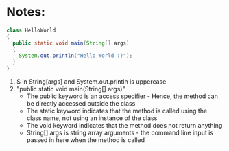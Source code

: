 # Notes:
``` java
class HelloWorld
{
  public static void main(String[] args)
  {
    System.out.println("Hello World :)");
  }
}
```

1. S in String[args] and System.out.println is uppercase
1. "public static void main(String[] args)"
    - The public keyword is an access specifier - Hence, the method can be directly accessed outside the class
    - The static keyword indicates that the method is called using the class name, not using an instance of the class
    - The void keyword indicates that the method does not return anything
    - String[] args is string array arguments - the command line input is passed in here when the method is called
